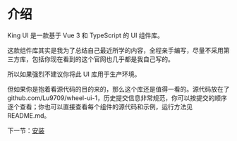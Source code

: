 # 介绍

King UI 是一款基于 Vue 3 和 TypeScript 的 UI 组件库。

这款组件库其实是我为了总结自己最近所学的内容，全程亲手编写，尽量不采用第三方库，包括你现在看到的这个官网也几乎都是我自己写的。

所以如果强烈不建议你将此 UI 库用于生产环境。

但如果你是抱着看源代码的目的来的，那么这个库还是值得一看的。源代码放在了 github.com/Lu9709/wheel-ui-1，历史提交信息非常规范，你可以按提交的顺序逐个查看；你也可以直接查看每个组件的源代码和示例，运行方法见 README.md。

下一节：[安装](#/doc/install)